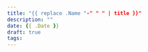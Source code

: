 ```yaml
---
title: "{{ replace .Name "-" " " | title }}"
description: ""
date: {{ .Date }}
draft: true
tags:
---
```


